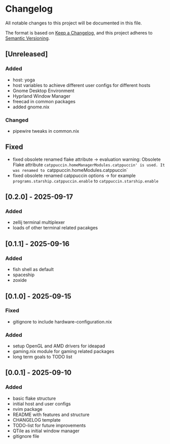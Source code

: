 # Changelog

All notable changes to this project will be documented in this file.

The format is based on [Keep a Changelog](https://keepachangelog.com/en/1.1.0/),
and this project adheres to [Semantic Versioning](https://semver.org/spec/v2.0.0.html).

## [Unreleased]

### Added

- host: yoga
- host variables to achieve different user configs for different hosts
- Gnome Desktop Environment
- Hyprland Window Manager
- freecad in common packages
- added gnome.nix

### Changed

- pipewire tweaks in common.nix

## Fixed

- fixed obsolete renamed flake attribute
    -> evaluation warning: Obsolete Flake attribute `catppuccin.homeManagerModules.catppuccin' is used. It was renamed to `catppuccin.homeModules.catppuccin`
- fixed obsolete renamed catppuccin options
    -> for example `programs.starship.catppuccin.enable` to `catppuccin.starship.enable`

## [0.2.0] - 2025-09-17

### Added

- zellij terminal multiplexer
- loads of other terminal related pacakges

## [0.1.1] - 2025-09-16

### Added

- fish shell as default
- spaceship
- zoxide

## [0.1.0] - 2025-09-15

### Fixed

- gitignore to include hardware-configuration.nix

### Added

- setup OpenGL and AMD drivers for ideapad
- gaming.nix module for gaming related packages
- long term goals to TODO list

## [0.0.1] - 2025-09-10

### Added

- basic flake structure
- initial host and user configs
- nvim package
- README with features and structure
- CHANGELOG template
- TODO-list for future improvements
- QTile as initial window manager
- gitignore file